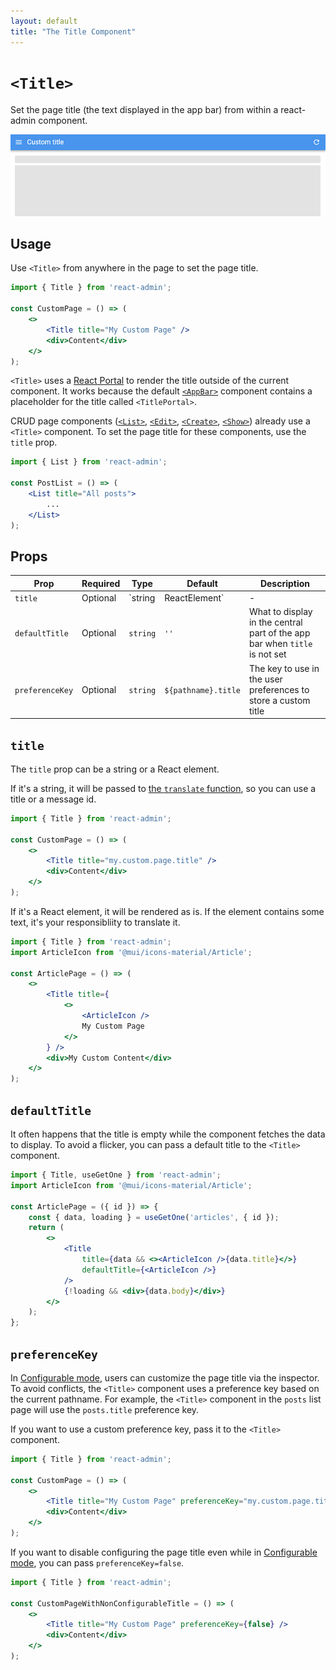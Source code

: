 ```yaml
---
layout: default
title: "The Title Component"
---
```


# `<Title>`

Set the page title (the text displayed in the app bar) from within a react-admin component.

![Title](./img/Title.png)

## Usage

Use `<Title>` from anywhere in the page to set the page title. 

```jsx
import { Title } from 'react-admin';

const CustomPage = () => (
    <>
        <Title title="My Custom Page" />
        <div>Content</div>
    </>
);
```

`<Title>` uses a [React Portal](https://react.dev/reference/react-dom/createPortal) to render the title outside of the current component. It works because the default [`<AppBar>`](./AppBar.md) component contains a placeholder for the title called `<TitlePortal>`.

CRUD page components ([`<List>`](./List.md), [`<Edit>`](./Edit.md), [`<Create>`](./Create.md), [`<Show>`](./Show.md)) already use a `<Title>` component. To set the page title for these components, use the `title` prop.

```jsx
import { List } from 'react-admin';

const PostList = () => (
    <List title="All posts">
        ...
    </List>
);
```

## Props

| Prop                | Required | Type                  | Default  | Description                                                                 |
| ------------------- | -------- | --------------------- | -------- | --------------------------------------------------------------------------- |
| `title`             | Optional | `string|ReactElement` | -        | What to display in the central part of the app bar                          |
| `defaultTitle`      | Optional | `string`              | `''`     | What to display in the central part of the app bar when `title` is not set  |
| `preferenceKey`     | Optional | `string`              | ``${pathname}.title`` | The key to use in the user preferences to store a custom title |

## `title`

The `title` prop can be a string or a React element.

If it's a string, it will be passed to [the `translate` function](./useTranslate.md), so you can use a title or a message id.

```jsx
import { Title } from 'react-admin';

const CustomPage = () => (
    <>
        <Title title="my.custom.page.title" />
        <div>Content</div>
    </>
);
```

If it's a React element, it will be rendered as is. If the element contains some text, it's your responsibliity to translate it.

```jsx
import { Title } from 'react-admin';
import ArticleIcon from '@mui/icons-material/Article';

const ArticlePage = () => (
    <>
        <Title title={
            <>
                <ArticleIcon />
                My Custom Page
            </>
        } />
        <div>My Custom Content</div>
    </>
);
```

## `defaultTitle`

It often happens that the title is empty while the component fetches the data to display. To avoid a flicker, you can pass a default title to the `<Title>` component.

```jsx
import { Title, useGetOne } from 'react-admin';
import ArticleIcon from '@mui/icons-material/Article';

const ArticlePage = ({ id }) => {
    const { data, loading } = useGetOne('articles', { id });
    return (
        <>
            <Title
                title={data && <><ArticleIcon />{data.title}</>} 
                defaultTitle={<ArticleIcon />}
            />
            {!loading && <div>{data.body}</div>}
        </>
    );
};
```

## `preferenceKey`

In [Configurable mode](./AppBar.md#configurable), users can customize the page title via the inspector. To avoid conflicts, the `<Title>` component uses a preference key based on the current pathname. For example, the `<Title>` component in the `posts` list page will use the `posts.title` preference key.

If you want to use a custom preference key, pass it to the `<Title>` component.

```jsx
import { Title } from 'react-admin';

const CustomPage = () => (
    <>
        <Title title="My Custom Page" preferenceKey="my.custom.page.title" />
        <div>Content</div>
    </>
);
```

If you want to disable configuring the page title even while in [Configurable mode](./AppBar.md#configurable), you can pass `preferenceKey=false`.

```jsx
import { Title } from 'react-admin';

const CustomPageWithNonConfigurableTitle = () => (
    <>
        <Title title="My Custom Page" preferenceKey={false} />
        <div>Content</div>
    </>
);
```
